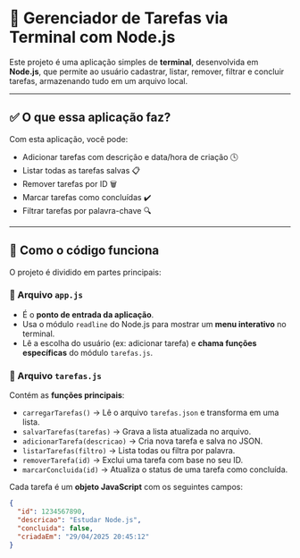 # 📝 Gerenciador de Tarefas via Terminal com Node.js

Este projeto é uma aplicação simples de **terminal**, desenvolvida em **Node.js**, que permite ao usuário cadastrar, listar, remover, filtrar e concluir tarefas, armazenando tudo em um arquivo local.

---

## ✅ O que essa aplicação faz?

Com esta aplicação, você pode:

- Adicionar tarefas com descrição e data/hora de criação 🕓
- Listar todas as tarefas salvas 📋
- Remover tarefas por ID 🗑️
- Marcar tarefas como concluídas ✔️
- Filtrar tarefas por palavra-chave 🔍

---

## 🧠 Como o código funciona

O projeto é dividido em partes principais:

### 📂 Arquivo `app.js`

- É o **ponto de entrada da aplicação**.
- Usa o módulo `readline` do Node.js para mostrar um **menu interativo** no terminal.
- Lê a escolha do usuário (ex: adicionar tarefa) e **chama funções específicas** do módulo `tarefas.js`.

### 📂 Arquivo `tarefas.js`

Contém as **funções principais**:

- `carregarTarefas()` → Lê o arquivo `tarefas.json` e transforma em uma lista.
- `salvarTarefas(tarefas)` → Grava a lista atualizada no arquivo.
- `adicionarTarefa(descricao)` → Cria nova tarefa e salva no JSON.
- `listarTarefas(filtro)` → Lista todas ou filtra por palavra.
- `removerTarefa(id)` → Exclui uma tarefa com base no seu ID.
- `marcarConcluida(id)` → Atualiza o status de uma tarefa como concluída.

Cada tarefa é um **objeto JavaScript** com os seguintes campos:

```json
{
  "id": 1234567890,
  "descricao": "Estudar Node.js",
  "concluida": false,
  "criadaEm": "29/04/2025 20:45:12"
}
```
